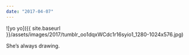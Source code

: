 ```yaml
---
date: "2017-04-07"
---
```


![yo yo]({{ site.baseurl }}/assets/images/2017/tumblr_oo1dqxWCdc1r16syio1_1280-1024x576.jpg)

She’s always drawing.
